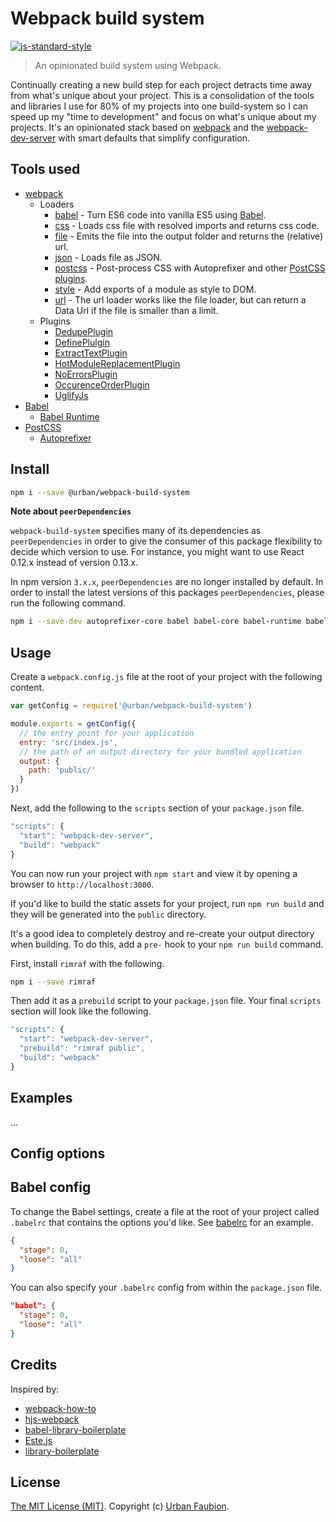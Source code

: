 # Webpack build system

[![js-standard-style](https://img.shields.io/badge/code%20style-standard-brightgreen.svg?style=flat)](https://github.com/feross/standard)

> An opinionated build system using Webpack.

Continually creating a new build step for each project detracts time away from what's unique about your project. This is a consolidation of the tools and libraries I use for 80% of my projects into one build-system so I can speed up my "time to development" and focus on what's unique about my projects. It's an opinionated stack based on [webpack](http://webpack.github.io/) and the [webpack-dev-server](http://webpack.github.io/docs/webpack-dev-server.html) with smart defaults that simplify configuration.

## Tools used

- [webpack](http://webpack.github.io)
  + Loaders
    * [babel](https://github.com/babel/babel-loader) - Turn ES6 code into vanilla ES5 using [Babel](https://babeljs.io).
    * [css](https://github.com/webpack/css-loader) - Loads css file with resolved imports and returns css code.
    * [file](https://github.com/webpack/file-loader) - Emits the file into the output folder and returns the (relative) url.
    * [json](https://github.com/webpack/json-loader) - Loads file as JSON.
    * [postcss](https://github.com/postcss/postcss-loader) - Post-process CSS with Autoprefixer and other [PostCSS plugins](https://github.com/postcss/postcss#built-with-postcss).
    * [style](https://github.com/webpack/style-loader) - Add exports of a module as style to DOM.
    * [url](https://github.com/webpack/url-loader) - The url loader works like the file loader, but can return a Data Url if the file is smaller than a limit.
  + Plugins
    * [DedupePlugin](http://webpack.github.io/docs/list-of-plugins.html#dedupeplugin)
    * [DefinePlulgin](http://webpack.github.io/docs/list-of-plugins.html#defineplugin)
    * [ExtractTextPlugin](https://github.com/webpack/extract-text-webpack-plugin)
    * [HotModuleReplacementPlugin](http://webpack.github.io/docs/list-of-plugins.html#hotmodulereplacementplugin)
    * [NoErrorsPlugin](http://webpack.github.io/docs/list-of-plugins.html#noerrorsplugin)
    * [OccurenceOrderPlugin](http://webpack.github.io/docs/list-of-plugins.html#occurenceorderplugin)
    * [UglifyJs](http://webpack.github.io/docs/list-of-plugins.html#uglifyjsplugin)
- [Babel](https://babeljs.io)
  + [Babel Runtime](https://babeljs.io/docs/usage/runtime/)
- [PostCSS](https://github.com/postcss/postcss)
  + [Autoprefixer](https://github.com/postcss/autoprefixer)


## Install

```sh
npm i --save @urban/webpack-build-system
```

**Note about `peerDependencies`**

`webpack-build-system` specifies many of its dependencies as `peerDependencies` in order to give the consumer of this package flexibility to decide which version to use. For instance, you might want to use React 0.12.x instead of version 0.13.x.

In npm version `3.x.x`, `peerDependencies` are no longer installed by default. In order to install the latest versions of this packages `peerDependencies`, please run the following command.

```sh
npm i --save-dev autoprefixer-core babel babel-core babel-runtime babel-loader css-loader file-loader json-loader postcss-loader react-hot-loader style-loader url-loader webpack webpack-dev-server
```

## Usage

Create a `webpack.config.js` file at the root of your project with the following content.

```js
var getConfig = require('@urban/webpack-build-system')

module.exports = getConfig({
  // the entry point for your application
  entry: 'src/index.js',
  // the path of an output directory for your bundled application
  output: {
    path: 'public/'
  }
})
```

Next, add the following to the `scripts` section of your `package.json` file.

```js
"scripts": {
  "start": "webpack-dev-server",
  "build": "webpack"
}
```

You can now run your project with `npm start` and view it by opening a browser to `http://localhost:3000`.

If you'd like to build the static assets for your project, run `npm run build` and they will be generated into the `public` directory.

It's a good idea to completely destroy and re-create your output directory when building. To do this, add a `pre-` hook to your `npm run build` command.

First, install `rimraf` with the following.

```sh
npm i --save rimraf
```

Then add it as a `prebuild` script to your `package.json` file. Your final `scripts` section will look like the following.

```js
"scripts": {
  "start": "webpack-dev-server",
  "prebuild": "rimraf public",
  "build": "webpack"
}
```


## Examples

...

## Config options

## Babel config

To change the Babel settings, create a file at the root of your project called `.babelrc` that contains the options you'd like. See [babelrc](https://babeljs.io/docs/usage/babelrc/) for an example.

```json
{
  "stage": 0,
  "loose": "all"
}
```

You can also specify your `.babelrc` config from within the `package.json` file.

```json
"babel": {
  "stage": 0,
  "loose": "all"
}
```


## Credits

Inspired by:

- [webpack-how-to](https://github.com/petehunt/webpack-howto)
- [hjs-webpack](https://github.com/HenrikJoreteg/hjs-webpack)
- [babel-library-boilerplate](https://github.com/babel/babel-library-boilerplate)
- [Este.js](https://github.com/este/este)
- [library-boilerplate](https://github.com/gaearon/library-boilerplate)


## License

[The MIT License (MIT)](LICENSE). Copyright (c) [Urban Faubion](http://urbanfaubion.com).
